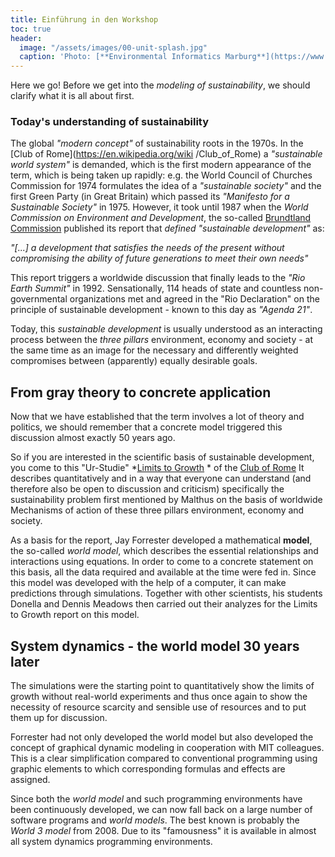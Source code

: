 ```yaml
---
title: Einführung in den Workshop
toc: true
header:
  image: "/assets/images/00-unit-splash.jpg"
  caption: 'Photo: [**Environmental Informatics Marburg**](https://www.flickr.com/environmentalinformatics-marburg/)'  
---
```


Here we go!
Before we get into the *modeling of sustainability*, we should clarify what it is all about first.
<!--more-->


### Today's understanding of sustainability
The global *"modern concept"* of sustainability roots in the 1970s. In the [Club of Rome](https://en.wikipedia.org/wiki /Club_of_Rome) a *"sustainable world system"* is demanded, which is the first modern appearance of the term, which is being taken up rapidly: e.g. the World Council of Churches Commission for 1974 formulates the idea of a *"sustainable society"* and the first Green Party (in Great Britain) which passed its *"Manifesto for a Sustainable Society"* in 1975. However, it took until 1987 when the *World Commission on Environment and Development*, the so-called [Brundtland Commission](https://en.wikipedia.org/wiki/Our_Common_Future) published its report that *defined "sustainable development"* as:

  *"[...] a development that satisfies the needs of the present without compromising the ability of future generations to meet their own needs"*

This report triggers a worldwide discussion that finally leads to the *"Rio Earth Summit"* in 1992.
Sensationally, 114 heads of state and countless non-governmental organizations met and agreed in the "Rio Declaration" on the principle of sustainable development - known to this day as *"Agenda 21"*.

Today, this *sustainable development* is usually understood as an interacting process between the *three pillars* environment, economy and society - at the same time as an image for the necessary and differently weighted compromises between (apparently) equally desirable goals.

## From gray theory to concrete application

Now that we have established that the term involves a lot of theory and politics, we should remember that a concrete model triggered this discussion almost exactly 50 years ago.

So if you are interested in the scientific basis of sustainable development, you come to this "Ur-Studie" *[Limits to Growth](https://www.clubofrome.org/publication/the-limits-to-growth/) * of the [Club of Rome](https://en.wikipedia.org/wiki/Club_of_Rome) It describes quantitatively and in a way that everyone can understand (and therefore also be open to discussion and criticism) specifically the sustainability problem first mentioned by Malthus on the basis of worldwide Mechanisms of action of these three pillars environment, economy and society.

As a basis for the report, Jay Forrester developed a mathematical **model**, the so-called *world model*, which describes the essential relationships and interactions using equations. In order to come to a concrete statement on this basis, all the data required and available at the time were fed in. Since this model was developed with the help of a computer, it can make predictions through simulations. Together with other scientists, his students Donella and Dennis Meadows then carried out their analyzes for the Limits to Growth report on this model.

## System dynamics - the world model 30 years later
The simulations were the starting point to quantitatively show the limits of growth without real-world experiments and thus once again to show the necessity of resource scarcity and sensible use of resources and to put them up for discussion.

Forrester had not only developed the world model but also developed the concept of graphical dynamic modeling in cooperation with MIT colleagues. This is a clear simplification compared to conventional programming using graphic elements to which corresponding formulas and effects are assigned.

Since both the *world model* and such programming environments have been continuously developed, we can now fall back on a large number of software programs and *world models*. The best known is probably the *World 3 model* from 2008. Due to its "famousness" it is available in almost all system dynamics programming environments.








